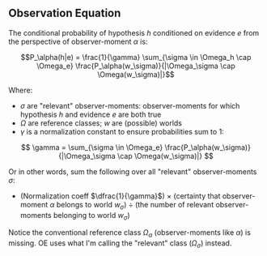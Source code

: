 ## Observation Equation

The conditional probability of hypothesis $h$ conditioned on evidence $e$ from the perspective of observer-moment $\alpha$ is:

$$P_\alpha(h|e) = \frac{1}{\gamma} \sum_{\sigma \in \Omega_h \cap \Omega_e} \frac{P_\alpha(w_\sigma)}{|\Omega_\sigma \cap \Omega(w_\sigma)|}$$

Where:
- $\sigma$ are "relevant" observer-moments: observer-moments for which hypothesis $h$ and evidence $e$ are both true
- $\Omega$ are reference classes; $w$ are (possible) worlds
- $\gamma$ is a normalization constant to ensure probabilities sum to 1:

$$
\gamma = \sum_{\sigma \in \Omega_e} \frac{P_\alpha(w_\sigma)}{|\Omega_\sigma \cap \Omega(w_\sigma)|}
$$

Or in other words, sum the following over all "relevant" observer-moments $\sigma$:
- (Normalization coeff $\dfrac{1}{\gamma}$) $\times$ (certainty that observer-moment $\alpha$ belongs to world $w_\sigma$) $\div$ (the number of relevant observer-moments belonging to world $w_\sigma$)


Notice the conventional reference class $\Omega_\alpha$ (observer-moments like $\alpha$) is missing. OE uses what I'm calling the "relevant" class ($\Omega_\sigma$) instead.
